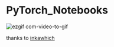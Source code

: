 # PyTorch_Notebooks

![ezgif com-video-to-gif](https://user-images.githubusercontent.com/22552968/52080745-97eb6d00-25a9-11e9-9209-042dbf80e4a7.gif)

thanks to [inkawhich](https://github.com/inkawhich)
